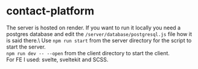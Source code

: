 # contact-platform
The server is hosted on render. If you want to run it locally you need a postgres database and edit the `/server/database/postgresql.js` file how it is said there.\ 
Use `npm run start` from the server directory for the script to start the server.\
`npm run dev -- --open` from the client directory to start the client.\
For FE I used: svelte, sveltekit and SCSS.